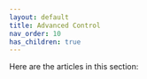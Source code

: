 ```yaml
---
layout: default
title: Advanced Control
nav_order: 10
has_children: true
---
```

Here are the articles in this section: